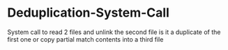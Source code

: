 # Deduplication-System-Call
System call to read 2 files and unlink the second file is it a duplicate of the first one or copy partial match contents into  a third file
